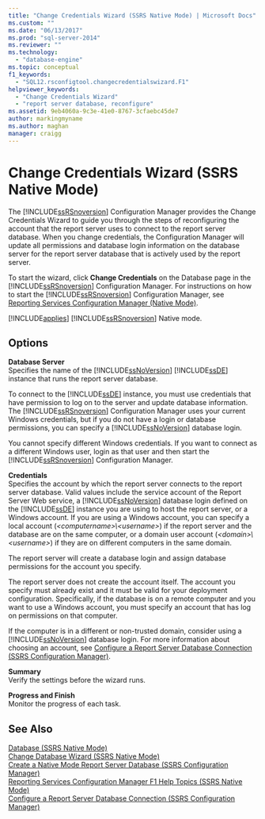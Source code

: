 ```yaml
---
title: "Change Credentials Wizard (SSRS Native Mode) | Microsoft Docs"
ms.custom: ""
ms.date: "06/13/2017"
ms.prod: "sql-server-2014"
ms.reviewer: ""
ms.technology: 
  - "database-engine"
ms.topic: conceptual
f1_keywords: 
  - "SQL12.rsconfigtool.changecredentialswizard.F1"
helpviewer_keywords: 
  - "Change Credentials Wizard"
  - "report server database, reconfigure"
ms.assetid: 9eb4060a-9c3e-41e0-8767-3cfaebc45de7
author: markingmyname
ms.author: maghan
manager: craigg
---
```

# Change Credentials Wizard (SSRS Native Mode)
  The [!INCLUDE[ssRSnoversion](../../includes/ssrsnoversion-md.md)] Configuration Manager provides the Change Credentials Wizard to guide you through the steps of reconfiguring the account that the report server uses to connect to the report server database. When you change credentials, the Configuration Manager will update all permissions and database login information on the database server for the report server database that is actively used by the report server.  
  
 To start the wizard, click **Change Credentials** on the Database page in the [!INCLUDE[ssRSnoversion](../../includes/ssrsnoversion-md.md)] Configuration Manager. For instructions on how to start the [!INCLUDE[ssRSnoversion](../../includes/ssrsnoversion-md.md)] Configuration Manager, see [Reporting Services Configuration Manager &#40;Native Mode&#41;](../../../2014/sql-server/install/reporting-services-configuration-manager-native-mode.md).  
  
 [!INCLUDE[applies](../../includes/applies-md.md)] [!INCLUDE[ssRSnoversion](../../includes/ssrsnoversion-md.md)] Native mode.  
  
## Options  
 **Database Server**  
 Specifies the name of the [!INCLUDE[ssNoVersion](../../includes/ssnoversion-md.md)] [!INCLUDE[ssDE](../../includes/ssde-md.md)] instance that runs the report server database.  
  
 To connect to the [!INCLUDE[ssDE](../../includes/ssde-md.md)] instance, you must use credentials that have permission to log on to the server and update database information. The [!INCLUDE[ssRSnoversion](../../includes/ssrsnoversion-md.md)] Configuration Manager uses your current Windows credentials, but if you do not have a login or database permissions, you can specify a [!INCLUDE[ssNoVersion](../../includes/ssnoversion-md.md)] database login.  
  
 You cannot specify different Windows credentials. If you want to connect as a different Windows user, login as that user and then start the [!INCLUDE[ssRSnoversion](../../includes/ssrsnoversion-md.md)] Configuration Manager.  
  
 **Credentials**  
 Specifies the account by which the report server connects to the report server database. Valid values include the service account of the Report Server Web service, a [!INCLUDE[ssNoVersion](../../includes/ssnoversion-md.md)] database login defined on the [!INCLUDE[ssDE](../../includes/ssde-md.md)] instance you are using to host the report server, or a Windows account. If you are using a Windows account, you can specify a local account (*\<computername>\\<username\>*) if the report server and the database are on the same computer, or a domain user account (*\<domain>\\<username\>*) if they are on different computers in the same domain.  
  
 The report server will create a database login and assign database permissions for the account you specify.  
  
 The report server does not create the account itself. The account you specify must already exist and it must be valid for your deployment configuration. Specifically, if the database is on a remote computer and you want to use a Windows account, you must specify an account that has log on permissions on that computer.  
  
 If the computer is in a different or non-trusted domain, consider using a [!INCLUDE[ssNoVersion](../../includes/ssnoversion-md.md)] database login. For more information about choosing an account, see [Configure a Report Server Database Connection  &#40;SSRS Configuration Manager&#41;](../../../2014/sql-server/install/configure-a-report-server-database-connection-ssrs-configuration-manager.md).  
  
 **Summary**  
 Verify the settings before the wizard runs.  
  
 **Progress and Finish**  
 Monitor the progress of each task.  
  
## See Also  
 [Database &#40;SSRS Native Mode&#41;](../../../2014/sql-server/install/database-ssrs-native-mode.md)   
 [Change Database Wizard &#40;SSRS Native Mode&#41;](../../../2014/sql-server/install/change-database-wizard-ssrs-native-mode.md)   
 [Create a Native Mode Report Server Database  &#40;SSRS Configuration Manager&#41;](../../reporting-services/install-windows/ssrs-report-server-create-a-native-mode-report-server-database.md)   
 [Reporting Services Configuration Manager F1 Help Topics &#40;SSRS Native Mode&#41;](../../../2014/sql-server/install/reporting-services-configuration-manager-f1-help-topics-ssrs-native-mode.md)   
 [Configure a Report Server Database Connection  &#40;SSRS Configuration Manager&#41;](../../../2014/sql-server/install/configure-a-report-server-database-connection-ssrs-configuration-manager.md)  
  
  
